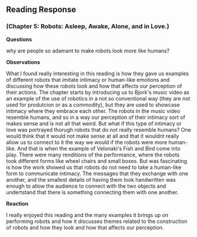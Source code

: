 ## Reading Response 
### (Chapter 5: Robots: Asleep, Awake, Alone, and in Love.)


**Questions**

why are people so adamant to make robots look more like humans?



**Observations**

What I found really interesting in this reading is how they gave us examples of different robots that imitate intimacy or human-like emotions and discussing how these robots look and how that affects our perception of their actions. The chapter starts by introducing us to Bjork's music video as an example of the use of robotics in a not so conventional way (they are not used for produtcion or as a commodity), but they are used to showcase intimacy where they embrace each other. The robots in the music video resemble humans, and so in a way our perception of their intimacy sort of makes sense and is not all that weird. But what if this type of intimacy or love was portrayed thorugh robots that do not really resemble humans? One would think that it would not make sense at all and that it wouldnt really allow us to connect to it the way we would if the robots were more human-like. And that is when the example of Velonaki's Fish and Bird come into play. There were many renditions of the performance, where the robots took different forms like wheel chairs and small boxes. But was fascinating is how the work showed us that robots do not need to take a human-like form to communicate intimacy. The messages that they exchange with one another, and the smallest details of having them look handwritten was enough to allow the audience to connect with the two objects and undertstand that there is something connecting them with one another. 



**Reaction**

I really enjoyed this reading and the many examples it brings up on performing robots and how it discusses themes related to the construction of robots and how they look and how that affects our perception.
